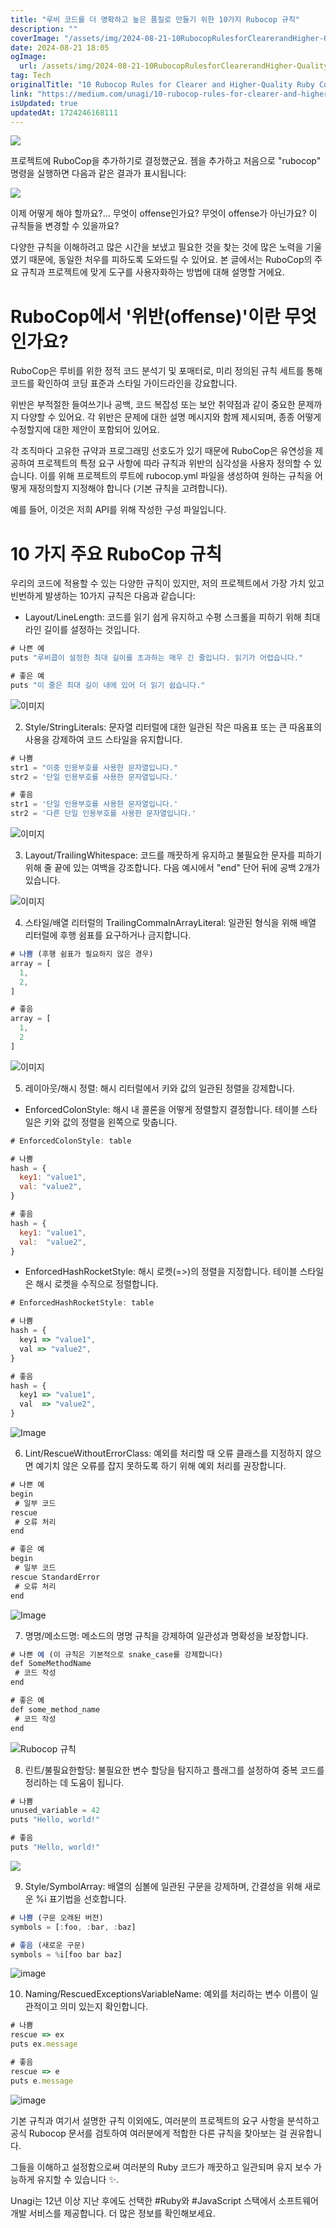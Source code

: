 ```yaml
---
title: "루비 코드를 더 명확하고 높은 품질로 만들기 위한 10가지 Rubocop 규칙"
description: ""
coverImage: "/assets/img/2024-08-21-10RubocopRulesforClearerandHigher-QualityRubyCode_0.png"
date: 2024-08-21 18:05
ogImage: 
  url: /assets/img/2024-08-21-10RubocopRulesforClearerandHigher-QualityRubyCode_0.png
tag: Tech
originalTitle: "10 Rubocop Rules for Clearer and Higher-Quality Ruby Code"
link: "https://medium.com/unagi/10-rubocop-rules-for-clearer-and-higher-quality-ruby-code-eec49d64079e"
isUpdated: true
updatedAt: 1724246168111
---
```



<img src="/assets/img/2024-08-21-10RubocopRulesforClearerandHigher-QualityRubyCode_0.png" />

프로젝트에 RuboCop을 추가하기로 결정했군요. 젬을 추가하고 처음으로 "rubocop" 명령을 실행하면 다음과 같은 결과가 표시됩니다:

<img src="/assets/img/2024-08-21-10RubocopRulesforClearerandHigher-QualityRubyCode_1.png" />

이제 어떻게 해야 할까요?... 무엇이 offense인가요? 무엇이 offense가 아닌가요? 이 규칙들을 변경할 수 있을까요?

<div class="content-ad"></div>

다양한 규칙을 이해하려고 많은 시간을 보냈고 필요한 것을 찾는 것에 많은 노력을 기울였기 때문에, 동일한 처우를 피하도록 도와드릴 수 있어요. 본 글에서는 RuboCop의 주요 규칙과 프로젝트에 맞게 도구를 사용자화하는 방법에 대해 설명할 거에요.

# RuboCop에서 '위반(offense)'이란 무엇인가요?

RuboCop은 루비를 위한 정적 코드 분석기 및 포매터로, 미리 정의된 규칙 세트를 통해 코드를 확인하여 코딩 표준과 스타일 가이드라인을 강요합니다.

위반은 부적절한 들여쓰기나 공백, 코드 복잡성 또는 보안 취약점과 같이 중요한 문제까지 다양할 수 있어요. 각 위반은 문제에 대한 설명 메시지와 함께 제시되며, 종종 어떻게 수정할지에 대한 제안이 포함되어 있어요.

<div class="content-ad"></div>

각 조직마다 고유한 규약과 프로그래밍 선호도가 있기 때문에 RuboCop은 유연성을 제공하여 프로젝트의 특정 요구 사항에 따라 규칙과 위반의 심각성을 사용자 정의할 수 있습니다. 이를 위해 프로젝트의 루트에 rubocop.yml 파일을 생성하여 원하는 규칙을 어떻게 재정의할지 지정해야 합니다 (기본 규칙을 고려합니다).

예를 들어, 이것은 저희 API를 위해 작성한 구성 파일입니다.

# 10 가지 주요 RuboCop 규칙

우리의 코드에 적용할 수 있는 다양한 규칙이 있지만, 저의 프로젝트에서 가장 가치 있고 빈번하게 발생하는 10가지 규칙은 다음과 같습니다:

<div class="content-ad"></div>

- Layout/LineLength: 코드를 읽기 쉽게 유지하고 수평 스크롤을 피하기 위해 최대 라인 길이를 설정하는 것입니다.

```js
# 나쁜 예
puts "루비콥이 설정한 최대 길이를 초과하는 매우 긴 줄입니다. 읽기가 어렵습니다."

# 좋은 예
puts "이 줄은 최대 길이 내에 있어 더 읽기 쉽습니다."
```

![이미지](/assets/img/2024-08-21-10RubocopRulesforClearerandHigher-QualityRubyCode_2.png)

2. Style/StringLiterals: 문자열 리터럴에 대한 일관된 작은 따옴표 또는 큰 따옴표의 사용을 강제하여 코드 스타일을 유지합니다.

<div class="content-ad"></div>

```js
# 나쁨
str1 = "이중 인용부호를 사용한 문자열입니다."
str2 = '단일 인용부호를 사용한 문자열입니다.'

# 좋음
str1 = '단일 인용부호를 사용한 문자열입니다.'
str2 = '다른 단일 인용부호를 사용한 문자열입니다.'
```

![이미지](/assets/img/2024-08-21-10RubocopRulesforClearerandHigher-QualityRubyCode_3.png)

3. Layout/TrailingWhitespace: 코드를 깨끗하게 유지하고 불필요한 문자를 피하기 위해 줄 끝에 있는 여백을 강조합니다. 다음 예시에서 "end" 단어 뒤에 공백 2개가 있습니다.

![이미지](/assets/img/2024-08-21-10RubocopRulesforClearerandHigher-QualityRubyCode_4.png)


<div class="content-ad"></div>

4. 스타일/배열 리터럴의 TrailingCommaInArrayLiteral: 일관된 형식을 위해 배열 리터럴에 후행 쉼표를 요구하거나 금지합니다.

```js
# 나쁨 (후행 쉼표가 필요하지 않은 경우)
array = [
  1,
  2,
]

# 좋음
array = [
  1,
  2
]
```

![이미지](/assets/img/2024-08-21-10RubocopRulesforClearerandHigher-QualityRubyCode_5.png)

5. 레이아웃/해시 정렬: 해시 리터럴에서 키와 값의 일관된 정렬을 강제합니다.

<div class="content-ad"></div>

- EnforcedColonStyle: 해시 내 콜론을 어떻게 정렬할지 결정합니다. 테이블 스타일은 키와 값의 정렬을 왼쪽으로 맞춥니다.

```js
# EnforcedColonStyle: table

# 나쁨
hash = {
  key1: "value1",
  val: "value2",
}

# 좋음
hash = {
  key1: "value1",
  val:  "value2",
}
```

- EnforcedHashRocketStyle: 해시 로켓(=>)의 정렬을 지정합니다. 테이블 스타일은 해시 로켓을 수직으로 정렬합니다.

```js
# EnforcedHashRocketStyle: table

# 나쁨
hash = {
  key1 => "value1",
  val => "value2",
}

# 좋음
hash = {
  key1 => "value1",
  val  => "value2",
}
```

<div class="content-ad"></div>


![Image](/assets/img/2024-08-21-10RubocopRulesforClearerandHigher-QualityRubyCode_6.png)

6. Lint/RescueWithoutErrorClass: 예외를 처리할 때 오류 클래스를 지정하지 않으면 예기치 않은 오류를 잡지 못하도록 하기 위해 예외 처리를 권장합니다.

```js
# 나쁜 예
begin
 # 일부 코드
rescue
 # 오류 처리
end

# 좋은 예
begin
 # 일부 코드
rescue StandardError
 # 오류 처리
end
```

![Image](/assets/img/2024-08-21-10RubocopRulesforClearerandHigher-QualityRubyCode_7.png)


<div class="content-ad"></div>

7. 명명/메소드명: 메소드의 명명 규칙을 강제하여 일관성과 명확성을 보장합니다.

```js
# 나쁜 예 (이 규칙은 기본적으로 snake_case를 강제합니다)
def SomeMethodName
 # 코드 작성
end

# 좋은 예
def some_method_name
 # 코드 작성
end
```

![Rubocop 규칙](/assets/img/2024-08-21-10RubocopRulesforClearerandHigher-QualityRubyCode_8.png)

8. 린트/불필요한할당: 불필요한 변수 할당을 탐지하고 플래그를 설정하여 중복 코드를 정리하는 데 도움이 됩니다.

<div class="content-ad"></div>

```js
# 나쁨
unused_variable = 42
puts "Hello, world!"

# 좋음
puts "Hello, world!"
```

<img src="/assets/img/2024-08-21-10RubocopRulesforClearerandHigher-QualityRubyCode_9.png" />

9. Style/SymbolArray: 배열의 심볼에 일관된 구문을 강제하며, 간결성을 위해 새로운 %i 표기법을 선호합니다.

```js
# 나쁨 (구문 오래된 버전)
symbols = [:foo, :bar, :baz]

# 좋음 (새로운 구문)
symbols = %i[foo bar baz]
```

<div class="content-ad"></div>


![image](/assets/img/2024-08-21-10RubocopRulesforClearerandHigher-QualityRubyCode_10.png)

10. Naming/RescuedExceptionsVariableName: 예외를 처리하는 변수 이름이 일관적이고 의미 있는지 확인합니다.

```js
# 나쁨
rescue => ex
puts ex.message

# 좋음
rescue => e
puts e.message
```

![image](/assets/img/2024-08-21-10RubocopRulesforClearerandHigher-QualityRubyCode_11.png)


<div class="content-ad"></div>

기본 규칙과 여기서 설명한 규칙 이외에도, 여러분의 프로젝트의 요구 사항을 분석하고 공식 Rubocop 문서를 검토하여 여러분에게 적합한 다른 규칙을 찾아보는 걸 권유합니다.

그들을 이해하고 설정함으로써 여러분의 Ruby 코드가 깨끗하고 일관되며 유지 보수 가능하게 유지할 수 있습니다 ✨.

Unagi는 12년 이상 지난 후에도 선택한 #Ruby와 #JavaScript 스택에서 소프트웨어 개발 서비스를 제공합니다. 더 많은 정보를 확인해보세요.